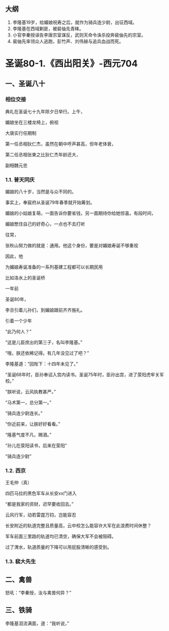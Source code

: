 
## 大纲

1. 李隆基19岁，给媚娘祝寿之后，就作为骑兵连少尉，出征西域。
2. 李隆基在西域剿匪，被裴伷先青睐。
3. 小官李秦授诬告李唐宗室谋反，武则天命令诛杀投奔裴伷先的宗室。
4. 裴伷先率领众人逃跑，彭竹声、刘伟赫与追兵血战而死。

# 圣诞80-1.《西出阳关》-西元704

## 一、圣诞八十

### 相位交接

典礼在圣诞七十九年除夕日举行。上午，

媚娘坐在三楼龙椅上，俯视

大唐实行任期制

第一任丞相狄仁杰，虽然在朝中呼声甚高，但年老体衰，

第二任丞相张柬之比狄仁杰年龄还大，

副相魏元忠

### 1.1. 普天同庆

媚娘的八十岁，当然是与众不同的。

事实上，奉宸府从圣诞79年春季就开始筹划。

媚娘的小姑娘复萌，一面告诉你要省钱，另一面期待你给她惊喜。有段时间，

媚娘憋住自己的好奇心，一点也不去打听

往常，



张秋山努力做的就是：通用。他这个身份，要是对媚娘寿诞不够重视

因此，他

为媚娘寿诞准备的一系列基建工程都可以长期民用

比如洛水上的圣诞桥




一年前

圣诞80年，

李旦引着儿孙们，到媚娘跟前齐齐施礼。

引着一个少年


“此乃何人？”

“这是儿臣庶出的第三子，名叫李隆基。”

“哦，朕还依稀记得。有几年没见过了吧？”

李隆基道：“回陛下：十四年未见了。”

“圣诞68年时，臣孙奉诏入宫内读书。圣诞75年时，臣孙出宫，进了荥阳虎牢关军校。”

“朕听说，云风执教甚严。”

“马术第一，总分第一。”

“骑兵连少尉连长。”

“你近前来，让朕好好看看。”

“隆基气度不凡，赐酒。”

“孙儿在荥阳读书，后来在荥阳”

“骑兵连少尉”

### 1.2. 西京

王毛仲（真）

四匹马拉的黑色军车从长安xx门进入

“都是我家的资财，迟早要收回去。”

云风行军，动若雷霆万钧，岂能容忍

长安附近的轨道完整且质量高，云中校怎么能容许大军在此浪费时间休整？

军车前面三里路的轨道均已清空，确保大军不会被阻碍。

过了渭水，轨道质量的下降可以用屁股清晰的感受到。



### 1.3. 裴大先生

## 二、禽兽


怒吼：“李秦授，汝与禽兽何异？”

## 三、铁骑

李隆基泪流满面，道：“我听说，”